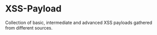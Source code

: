 # XSS-Payload
Collection of basic, intermediate and advanced XSS payloads gathered from different sources.

